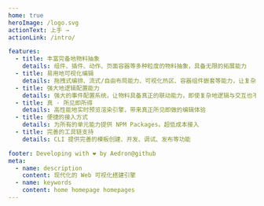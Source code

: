 ```yaml
---
home: true
heroImage: /logo.svg
actionText: 上手 →
actionLink: /intro/

features:
  - title: 丰富完备地物料抽象
    details: 组件、插件、动作、页面容器等多种粒度的物料抽象，具备无限的拓展能力
  - title: 易用地可视化编辑
    details: 拖拽式编排、流式/自由布局能力、可视化热区、容器组件嵌套等能力，让复杂的编排功能也变得友好且易用
  - title: 强大地逻辑配置能力
    details: 强大的事件配置系统，让物料具备真正的联动能力，即使复杂地逻辑与交互也不在话下
  - title: 真 · 所见即所得
    details: 高性能地实时预览渲染引擎，带来真正所见即做的编辑体验
  - title: 便捷的接入方式
    details: 为所有的单元能力提供 NPM Packages，超低成本接入
  - title: 完善的工具链支持
    details: CLI 提供完善的模板创建、开发、调试、发布等功能

footer: Developing with ❤️ by Aedron@github
meta:
  - name: description
    content: 现代化的 Web 可视化搭建引擎
  - name: keywords
    content: home homepage homepages
---
```

